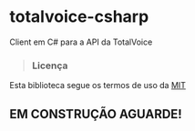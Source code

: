 # totalvoice-csharp
Client em C# para a API da TotalVoice

> ### Licença

Esta biblioteca segue os termos de uso da [MIT](https://github.com/totalvoice/totalvoice-csharp/blob/master/LICENSE)

## EM CONSTRUÇÃO AGUARDE!
